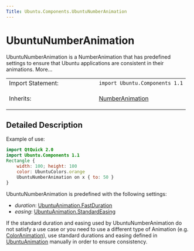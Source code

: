 ```yaml
---
Title: Ubuntu.Components.UbuntuNumberAnimation
---
```

        
UbuntuNumberAnimation
=====================

<span class="subtitle"></span>
UbuntuNumberAnimation is a NumberAnimation that has predefined settings to ensure that Ubuntu applications are consistent in their animations. More...

<table>
<colgroup>
<col width="50%" />
<col width="50%" />
</colgroup>
<tbody>
<tr class="odd">
<td>Import Statement:</td>
<td><code>import Ubuntu.Components 1.1</code></td>
</tr>
<tr class="even">
<td>Inherits:</td>
<td><p><a href="QtQuick.NumberAnimation.md">NumberAnimation</a></p></td>
</tr>
</tbody>
</table>

<span id="details"></span>
Detailed Description
--------------------

Example of use:

``` qml
import QtQuick 2.0
import Ubuntu.Components 1.1
Rectangle {
    width: 100; height: 100
    color: UbuntuColors.orange
    UbuntuNumberAnimation on x { to: 50 }
}
```

UbuntuNumberAnimation is predefined with the following settings:

-   *duration*: [UbuntuAnimation.FastDuration](../Ubuntu.Components.UbuntuAnimation.md#FastDuration-prop)
-   *easing*: [UbuntuAnimation.StandardEasing](../Ubuntu.Components.UbuntuAnimation.md#StandardEasing-prop)

If the standard duration and easing used by UbuntuNumberAnimation do not satisfy a use case or you need to use a different type of Animation (e.g. [ColorAnimation](../QtQuick.ColorAnimation.md)), use standard durations and easing defined in [UbuntuAnimation](../Ubuntu.Components.UbuntuAnimation.md) manually in order to ensure consistency.

